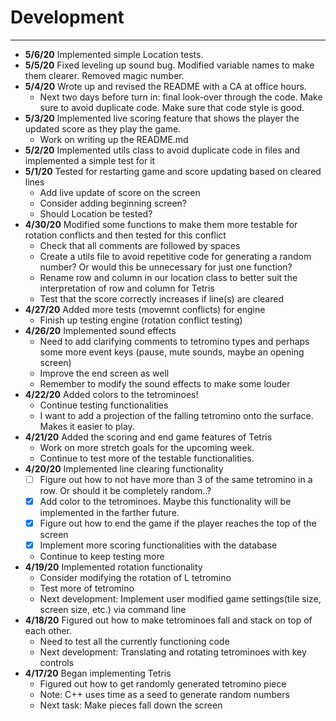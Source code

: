 # Development

---
- **5/6/20** Implemented simple Location tests.
- **5/5/20** Fixed leveling up sound bug. Modified variable names to make them clearer. Removed magic number.
- **5/4/20** Wrote up and revised the README with a CA at office hours.
    * Next two days before turn in: final look-over through the code. Make sure to avoid duplicate code. Make sure that
    code style is good.
- **5/3/20** Implemented live scoring feature that shows the player the updated score as they play the game.
    * Work on writing up the README.md
- **5/2/20** Implemented utils class to avoid duplicate code in files and implemented a simple test for it
- **5/1/20** Tested for restarting game and score updating based on cleared lines
    * Add live update of score on the screen
    * Consider adding beginning screen?
    * Should Location be tested?
- **4/30/20** Modified some functions to make them more testable for rotation conflicts and then tested for this 
conflict
    * Check that all comments are followed by spaces
    * Create a utils file to avoid repetitive code for generating a random number? Or would this be unnecessary
    for just one function?
    * Rename row and column in our location class to better suit the interpretation of row and column for Tetris
    * Test that the score correctly increases if line(s) are cleared
- **4/27/20** Added more tests (movemnt conflicts) for engine
    * Finish up testing engine (rotation conflict testing)
- **4/26/20** Implemented sound effects
    * Need to add clarifying comments to tetromino types and perhaps some more event keys 
    (pause, mute sounds, maybe an opening screen)
    * Improve the end screen as well
    * Remember to modify the sound effects to make some louder
- **4/22/20** Added colors to the tetrominoes!
    * Continue testing functionalities
    * I want to add a projection of the falling tetromino onto the surface. Makes it easier to play.
- **4/21/20**  Added the scoring and end game features of Tetris
    - Work on more stretch goals for the upcoming week.
    - Continue to test more of the testable functionalities.
- **4/20/20** Implemented line clearing functionality
    - [ ] Figure out how to not have more than 3 of the same tetromino in a row. Or should it be completely random..?
    - [X] Add color to the tetrominoes. Maybe this functionality will be implemented in the farther future.
    - [X] Figure out how to end the game if the player reaches the top of the screen
    - [X] Implement more scoring functionalities with the database
    * Continue to keep testing more
- **4/19/20** Implemented rotation functionality
    * Consider modifying the rotation of L tetromino
    * Test more of tetromino
    * Next development: Implement user modified game settings(tile size, screen size, etc.) via command line
- **4/18/20** Figured out how to make tetrominoes fall and stack on top of each other.
    * Need to test all the currently functioning code
    * Next development: Translating and rotating tetrominoes with key controls
- **4/17/20** Began implementing Tetris
    * Figured out how to get randomly generated tetromino piece
    * Note: C++ uses time as a seed to generate random numbers
    * Next task: Make pieces fall down the screen